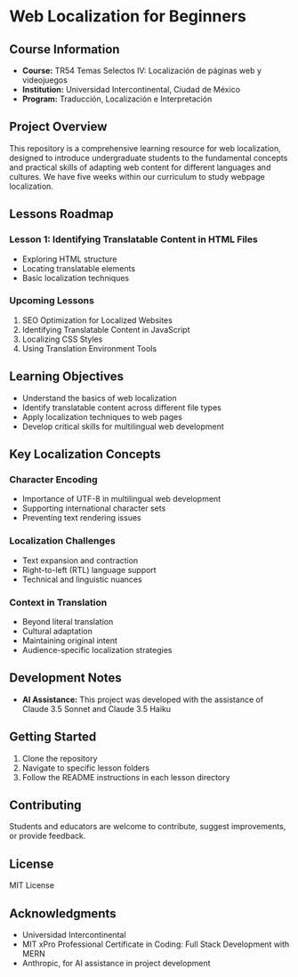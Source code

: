 # Web Localization for Beginners

## Course Information
- **Course:** TR54 Temas Selectos IV: Localización de páginas web y videojuegos
- **Institution:** Universidad Intercontinental, Ciudad de México
- **Program:** Traducción, Localización e Interpretación 

## Project Overview
This repository is a comprehensive learning resource for web localization, designed to introduce undergraduate students to the fundamental concepts and practical skills of adapting web content for different languages and cultures. We have five weeks within our curriculum to study webpage localization.

## Lessons Roadmap

### Lesson 1: Identifying Translatable Content in HTML Files
- Exploring HTML structure
- Locating translatable elements
- Basic localization techniques

### Upcoming Lessons
1. SEO Optimization for Localized Websites
2. Identifying Translatable Content in JavaScript
3. Localizing CSS Styles
4. Using Translation Environment Tools

## Learning Objectives
- Understand the basics of web localization
- Identify translatable content across different file types
- Apply localization techniques to web pages
- Develop critical skills for multilingual web development

## Key Localization Concepts ##

### Character Encoding ###
- Importance of UTF-8 in multilingual web development
- Supporting international character sets
- Preventing text rendering issues

### Localization Challenges ###
- Text expansion and contraction
- Right-to-left (RTL) language support
- Technical and linguistic nuances

### Context in Translation ###
- Beyond literal translation
- Cultural adaptation
- Maintaining original intent
- Audience-specific localization strategies

## Development Notes
- **AI Assistance:** This project was developed with the assistance of Claude 3.5 Sonnet and Claude 3.5 Haiku

## Getting Started
1. Clone the repository
2. Navigate to specific lesson folders
3. Follow the README instructions in each lesson directory

## Contributing
Students and educators are welcome to contribute, suggest improvements, or provide feedback.

## License
MIT License

## Acknowledgments
- Universidad Intercontinental
- MIT xPro Professional Certificate in Coding: Full Stack Development with MERN
- Anthropic, for AI assistance in project development
